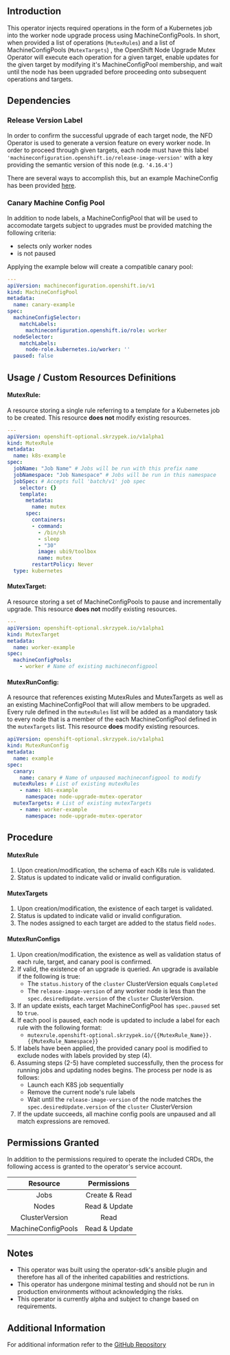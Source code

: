 ## Introduction

This operator injects required operations in the form of a Kubernetes job into the worker node upgrade process using MachineConfigPools. In short, when provided a list of operations (`MutexRules`) and a list of MachineConfigPools (`MutexTargets`) , the OpenShift Node Upgrade Mutex Operator will execute each operation for a given target, enable updates for the given target by modifying it's MachineConfigPool membership, and wait until the node has been upgraded before proceeding onto subsequent operations and targets.

## Dependencies

### Release Version Label

In order to confirm the successful upgrade of each target node, the NFD Operator is used to generate a version feature on every worker node. In order to proceed through given targets, each node must have this label
`'machineconfiguration.openshift.io/release-image-version'` with a key providing the semantic version of this node (e.g. `'4.16.4'`)

There are several ways to accomplish this, but an example MachineConfig has been provided [here](https://github.com/shpwrck/openshift-node-upgrade-mutex-operator/blob/main/machineconfig.yaml).

### Canary Machine Config Pool

In addition to node labels, a MachineConfigPool that will be used to accomodate targets subject to upgrades must be provided matching the following criteria:
* selects only worker nodes
* is not paused

Applying the example below will create a compatible canary pool:

```yaml
---
apiVersion: machineconfiguration.openshift.io/v1
kind: MachineConfigPool
metadata:
  name: canary-example
spec:
  machineConfigSelector:
    matchLabels:
      machineconfiguration.openshift.io/role: worker
  nodeSelector:
    matchLabels:
      node-role.kubernetes.io/worker: ''
  paused: false
```

## Usage / Custom Resources Definitions

#### MutexRule:

A resource storing a single rule referring to a template for a Kubernetes job to be created.
This resource **does not** modify existing resources.

```yaml
---
apiVersion: openshift-optional.skrzypek.io/v1alpha1
kind: MutexRule
metadata:
  name: k8s-example
spec:
  jobName: "Job Name" # Jobs will be run with this prefix name
  jobNamespace: "Job Namespace" # Jobs will be run in this namespace
  jobSpec: # Accepts full 'batch/v1' job spec
    selector: {}
    template:
      metadata:
        name: mutex
      spec:
        containers:
        - command:
          - /bin/sh
          - sleep
          - "30"
          image: ubi9/toolbox
          name: mutex
        restartPolicy: Never
  type: kubernetes
```

#### MutexTarget:

A resource storing a set of MachineConfigPools to pause and incrementally upgrade.
This resource **does not** modify existing resources.

```yaml
---
apiVersion: openshift-optional.skrzypek.io/v1alpha1
kind: MutexTarget
metadata:
  name: worker-example
spec:
  machineConfigPools:
    - worker # Name of existing machineconfigpool
```

#### MutexRunConfig:

A resource that references existing MutexRules and MutexTargets as well as an existing MachineConfigPool that will allow members to be upgraded. Every rule defined in the `mutexRules` list will be added as a mandatory task to every node that is a member of the each MachineConfigPool defined in the `mutexTargets` list.
This resource **does** modify existing resources.

```yaml
apiVersion: openshift-optional.skrzypek.io/v1alpha1
kind: MutexRunConfig
metadata:
  name: example
spec:
  canary:
    name: canary # Name of unpaused machineconfigpool to modify
  mutexRules: # List of existing mutexRules
    - name: k8s-example
      namespace: node-upgrade-mutex-operator
  mutexTargets: # List of existing mutexTargets
    - name: worker-example
      namespace: node-upgrade-mutex-operator
```

## Procedure

#### MutexRule

1. Upon creation/modification, the schema of each K8s rule is validated.
2. Status is updated to indicate valid or invalid configuration.

#### MutexTargets

1. Upon creation/modification, the existence of each target is validated.
2. Status is updated to indicate valid or invalid configuration.
3. The nodes assigned to each target are added to the status field `nodes`.

#### MutexRunConfigs

1. Upon creation/modification, the existence as well as validation status of each rule, target, and canary pool is confirmed.
2. If valid, the existence of an upgrade is queried. An upgrade is available if the following is true:
    * The `status.history` of the `cluster` ClusterVersion equals `Completed`
    * The `release-image-version` of any worker node is less than the `spec.desiredUpdate.version` of the `cluster` ClusterVersion.
3. If an update exists, each target MachineConfigPool has `spec.paused` set to `true`.
4. If each pool is paused, each node is updated to include a label for each rule with the following format:
    * `mutexrule.openshift-optional.skrzypek.io/{{MutexRule_Name}}.{{MutexRule_Namespace}}`
5. If labels have been applied, the provided canary pool is modified to exclude nodes with labels provided by step (4).
6. Assuming steps (2-5) have completed successfully, then the process for running jobs and updating nodes begins. The process per node is as follows:
    * Launch each K8S job sequentially
    * Remove the current node's rule labels
    * Wait until the `release-image-version` of the node matches the `spec.desiredUpdate.version` of the `cluster` ClusterVersion
7. If the update succeeds, all machine config pools are unpaused and all match expressions are removed.

## Permissions Granted

In addition to the permissions required to operate the included CRDs, the following access is granted to the operator's service account.

| Resource | Permissions |
| :---: | :---: |
| Jobs | Create & Read |
| Nodes | Read & Update |
| ClusterVersion | Read |
| MachineConfigPools | Read & Update |

## Notes

* This operator was built using the operator-sdk's ansible plugin and therefore has all of the inherited capabilities and restrictions.
* This operator has undergone minimal testing and should not be run in production environments without acknowledging the risks.
* This operator is currently alpha and subject to change based on requirements.

## Additional Information
For additional information refer to the [GitHub Repository](https://github.com/shpwrck/openshift-node-upgrade-mutex-operator)
